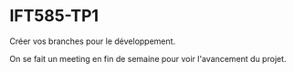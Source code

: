 # IFT585-TP1

Créer vos branches pour le développement.

On se fait un meeting en fin de semaine pour voir l'avancement du projet.
